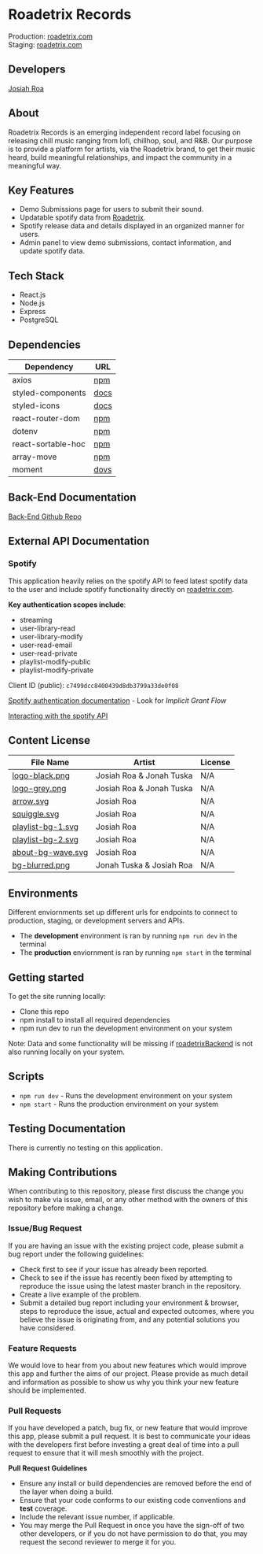 # Roadetrix Records
Production: [roadetrix.com](https://roadetrix.com/)  
Staging: [roadetrix.com](https://roadetrix.com/)  

## Developers
[Josiah Roa](https://github.com/josiahroa18)

## About
Roadetrix Records is an emerging independent record label focusing on releasing chill music ranging from lofi, chillhop, soul, and R&B. Our purpose is to provide a platform for artists, via the Roadetrix brand, to get their music heard, build meaningful relationships, and impact the community in a meaningful way.

## Key Features
- Demo Submissions page for users to submit their sound.
- Updatable spotify data from [Roadetrix](https://open.spotify.com/artist/7Md5xGlvby3sPI2NLkbYlv).
- Spotify release data and details displayed in an organized manner for users.
- Admin panel to view demo submissions, contact information, and update spotify data.

## Tech Stack
- React.js
- Node.js
- Express
- PostgreSQL

## Dependencies
| Dependency | URL       |
|------------|-----------|
| axios             | [npm](https://www.npmjs.com/package/axios) |
| styled-components | [docs](https://styled-components.com/) |
| styled-icons      | [docs](https://styled-icons.js.org/) |
| react-router-dom  | [npm](https://www.npmjs.com/package/react-router-dom) |
| dotenv            | [npm](https://www.npmjs.com/package/dotenv) |
| react-sortable-hoc | [npm](https://www.npmjs.com/package/react-sortable-hoc) |
| array-move | [npm](https://www.npmjs.com/package/array-move) | 
| moment | [dovs](https://momentjs.com/) |

## Back-End Documentation
[Back-End Github Repo](https://github.com/Roadetrix-Records/Back-End)

## External API Documentation
### **Spotify**
This application heavily relies on the spotify API to feed latest spotify data to the user and include spotify functionality directly on [roadetrix.com](https://roadetrix.com/).  

**Key authentication scopes include**: 
- streaming
- user-library-read
- user-library-modify
- user-read-email
- user-read-private
- playlist-modify-public
- playlist-modify-private

Client ID (public): `c7499dcc8400439d8db3799a33de0f08`  

[Spotify authentication documentation](https://developer.spotify.com/documentation/general/guides/authorization-guide/) - Look for _Implicit Grant Flow_  

[Interacting with the spotify API](https://developer.spotify.com/documentation/web-api/reference/)



## Content License
| File Name | Artist | License |
|-----------|--------|---------|
| [logo-black.png](./src/assets/logo-black.png) | Josiah Roa & Jonah Tuska | N/A |
| [logo-grey.png](./src/assets/logo-grey.png) | Josiah Roa & Jonah Tuska | N/A |
| [arrow.svg](./src/assets/arrow.svg)                 | Josiah Roa | N/A |
| [squiggle.svg](./src/assets/squiggle.svg)           | Josiah Roa | N/A |
| [playlist-bg-1.svg](./src/assets/playlist-bg-1.svg) | Josiah Roa | N/A |
| [playlist-bg-2.svg](./src/assets/playlist-bg-2.svg) | Josiah Roa | N/A |
| [about-bg-wave.svg](./src/assets/about-bg-wave.svg) | Josiah Roa | N/A |
| [bg-blurred.png](./src/assets/bg-blurred.png) | Jonah Tuska & Josiah Roa | N/A |

## Environments
Different enviornments set up different urls for endpoints to connect to production,
staging, or development servers and APIs.
- The **development** environment is ran by running `npm run dev` in the terminal
- The **production** enviornment is ran by running `npm start` in the terminal

## Getting started
To get the site running locally:
- Clone this repo
- npm install to install all required dependencies
- npm run dev to run the development environment on your system

Note: Data and some functionality will be missing if [roadetrixBackend](https://github.com/Roadetrix-Records/Back-End) is not also running locally on your system.

## Scripts
- `npm run dev` - Runs the development environment on your system
- `npm start` - Runs the production environment on your system

## Testing Documentation
There is currently no testing on this application.

## Making Contributions
When contributing to this repository, please first discuss the change you wish to make via issue, email, or any other method with the owners of this repository before making a change.

### Issue/Bug Request
If you are having an issue with the existing project code, please submit a bug report under the following guidelines:

- Check first to see if your issue has already been reported.
- Check to see if the issue has recently been fixed by attempting to reproduce the issue using the latest master branch in the repository.
- Create a live example of the problem.
- Submit a detailed bug report including your environment & browser, steps to reproduce the issue, actual and expected outcomes, where you believe the issue is originating from, and any potential solutions you have considered.

### Feature Requests
We would love to hear from you about new features which would improve this app and further the aims of our project. Please provide as much detail and information as possible to show us why you think your new feature should be implemented.

### Pull Requests
If you have developed a patch, bug fix, or new feature that would improve this app, please submit a pull request. It is best to communicate your ideas with the developers first before investing a great deal of time into a pull request to ensure that it will mesh smoothly with the project.

**Pull Request Guidelines**
- Ensure any install or build dependencies are removed before the end of the layer when doing a build.
- Ensure that your code conforms to our existing code conventions and **test** coverage.
- Include the relevant issue number, if applicable.
- You may merge the Pull Request in once you have the sign-off of two other developers, or if you do not have permission to do that, you may request the second reviewer to merge it for you.